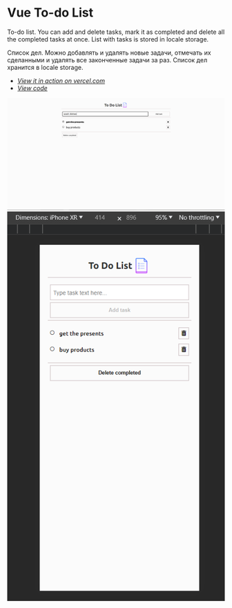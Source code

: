 # Vue To-do List

To-do list.
You can add and delete tasks, mark it as completed and delete all the completed tasks at once. 
List with tasks is stored in locale storage.

Список дел.
Можно добавлять и удалять новые задачи, отмечать их сделанными и удалять все законченные задачи за раз.
Список дел хранится в locale storage.

+ *[View it in action on vercel.com]()*
+ *[View code]()*

![Screenshot](https://github.com/AleksandraObw/vue-todolist/blob/main/public/screen1.png)
![Screenshot](https://github.com/AleksandraObw/vue-todolist/blob/main/public/screen2.png)